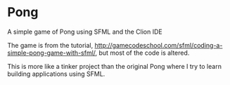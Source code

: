 # Pong
A simple game of Pong using SFML and the Clion IDE

The game is from the tutorial, http://gamecodeschool.com/sfml/coding-a-simple-pong-game-with-sfml/,
but most of the code is altered.

This is more like a tinker project than the original Pong where I try to learn building applications using SFML.




